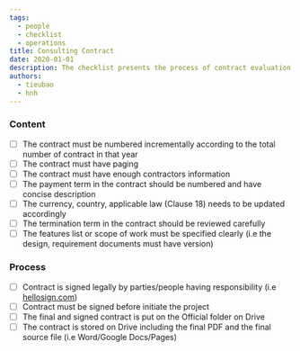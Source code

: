 ```yaml
---
tags: 
  - people
  - checklist
  - operations
title: Consulting Contract
date: 2020-01-01
description: The checklist presents the process of contract evaluation. 
authors: 
  - tieubao
  - hnh
---
```


### Content
- [ ]  The contract must be numbered incrementally according to the total number of contract in that year
- [ ]  The contract must have paging
- [ ]  The contract must have enough contractors information
- [ ]  The payment term in the contract should be numbered and have concise description
- [ ]  The currency, country, applicable law (Clause 18) needs to be updated accordingly
- [ ]  The termination term in the contract should be reviewed carefully
- [ ]  The features list or scope of work must be specified clearly (i.e the design, requirement documents must have version)

### Process
- [ ]  Contract is signed legally by parties/people having responsibility (i.e [hellosign.com](http://hellosign.com/))
- [ ]  Contract must be signed before initiate the project
- [ ]  The final and signed contract is put on the Official folder on Drive
- [ ]  The contract is stored on Drive including the final PDF and the final source file (i.e Word/Google Docs/Pages)
